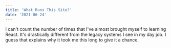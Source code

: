 ```yaml
---
title: 'What Runs This Site?'
date: '2021-06-24'
---
```


I can't count the number of times that I've almost brought myself to learning React. 
It's drastically different from the legacy systems I see in my day job. I guess that explains why it took me this long to 
give it a chance.

